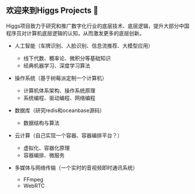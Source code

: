 ## 欢迎来到Higgs Projects 👋

Higgs项目致力于研究和推广数字化行业的底层技术、底层逻辑，提升大部分中国程序员对计算机底层逻辑的认知，从而激发更多的底层创新。
  
- 人工智能（车牌识别、人脸识别、信息流推荐、大模型应用）
  - 线下代数、概率论、微积分等基础知识
  - 经典机器学习、深度学习算法
    
- 操作系统（基于树莓派定制一个计算机）
  - 计算机体系架构、操作系统原理
  - 系统编程、驱动编程、网络编程

- 数据库（研究redis和oceanbase源码）
  - 数据结构与算法

- 云计算（自己实现一个容器、容器编排平台？）
  - 虚拟化、容器化原理
  - 容器编排、微服务

- 多媒体与网络传输（一个实时的音视频即时通讯系统）
  - FFmpeg
  - WebRTC
